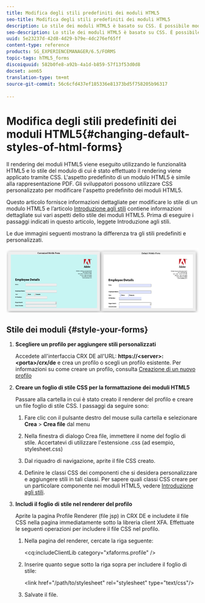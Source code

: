 ```yaml
---
title: Modifica degli stili predefiniti dei moduli HTML5
seo-title: Modifica degli stili predefiniti dei moduli HTML5
description: Lo stile dei moduli HTML5 è basato su CSS. È possibile modificare gli stili predefiniti del modulo.
seo-description: Lo stile dei moduli HTML5 è basato su CSS. È possibile modificare gli stili predefiniti del modulo.
uuid: 5e23237d-42d8-4d29-b79e-4dc276ef65ff
content-type: reference
products: SG_EXPERIENCEMANAGER/6.5/FORMS
topic-tags: hTML5_forms
discoiquuid: 582b0fe8-a92b-4a1d-b859-57f13f53d0d8
docset: aem65
translation-type: tm+mt
source-git-commit: 56c6cfd437ef185336e81373bd5f758205b96317

---
```



# Modifica degli stili predefiniti dei moduli HTML5{#changing-default-styles-of-html-forms}

Il rendering dei moduli HTML5 viene eseguito utilizzando le funzionalità HTML5 e lo stile del modulo di cui è stato effettuato il rendering viene applicato tramite CSS. L&#39;aspetto predefinito di un modulo HTML5 è simile alla rappresentazione PDF. Gli sviluppatori possono utilizzare CSS personalizzato per modificare l&#39;aspetto predefinito dei moduli HTML5.

Questo articolo fornisce informazioni dettagliate per modificare lo stile di un modulo HTML5 e l’articolo [Introduzione agli stili](/help/forms/using/css-styles.md) contiene informazioni dettagliate sui vari aspetti dello stile dei moduli HTML5. Prima di eseguire i passaggi indicati in questo articolo, leggete Introduzione agli stili.

Le due immagini seguenti mostrano la differenza tra gli stili predefiniti e personalizzati.

![picture-002-small](assets/pictures-002-small.png)

## Stile dei moduli {#style-your-forms}

1. **Scegliere un profilo per aggiungere stili personalizzati**

   Accedete all&#39;interfaccia CRX DE all&#39;URL: **https://&lt;server>:&lt;porta>/crx/de** e crea un profilo o scegli un profilo esistente. Per informazioni su come creare un profilo, consulta [Creazione di un nuovo profilo](/help/forms/using/custom-profile.md)

1. **Creare un foglio di stile CSS per la formattazione dei moduli HTML5**

   Passare alla cartella in cui è stato creato il renderer del profilo e creare un file foglio di stile CSS. I passaggi da seguire sono:

   1. Fare clic con il pulsante destro del mouse sulla cartella e selezionare **Crea** > **Crea file** dal menu

   1. Nella finestra di dialogo Crea file, immettere il nome del foglio di stile. Accertatevi di utilizzare l&#39;estensione .css (ad esempio, stylesheet.css)
   1. Dal riquadro di navigazione, aprite il file CSS creato.
   1. Definire le classi CSS dei componenti che si desidera personalizzare e aggiungere stili in tali classi.
   Per sapere quali classi CSS creare per un particolare componente nei moduli HTML5, vedere [Introduzione agli stili](/help/forms/using/css-styles.md).

1. **Includi il foglio di stile nel renderer del profilo**

   Aprite la pagina Profile Renderer (file jsp) in CRX DE e includete il file CSS nella pagina immediatamente sotto la libreria client XFA. Effettuate le seguenti operazioni per includere il file CSS nel profilo.

   1. Nella pagina del renderer, cercate la riga seguente:

      &lt;cq:includeClientLib category=&quot;xfaforms.profile&quot; />

   1. Inserire quanto segue sotto la riga sopra per includere il foglio di stile:

      &lt;link href=&quot;/path/to/stylesheet&quot; rel=&quot;stylesheet&quot; type=&quot;text/css&quot;/>

   1. Salvate il file.
